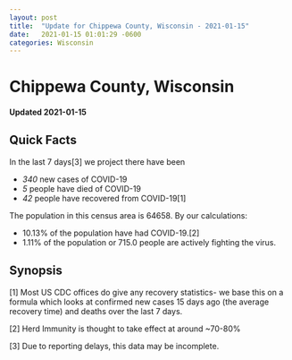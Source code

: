 ```yaml
---
layout: post
title:  "Update for Chippewa County, Wisconsin - 2021-01-15"
date:   2021-01-15 01:01:29 -0600
categories: Wisconsin
---
```


# Chippewa County, Wisconsin
#### Updated 2021-01-15

## Quick Facts

In the last 7 days[3] we project there have been
- *340* new cases of COVID-19
- *5* people have died of COVID-19
- *42* people have recovered from COVID-19[1]

The population in this census area is 64658. By our calculations:
- 10.13% of the population have had COVID-19.[2]
- 1.11% of the population or 715.0 people are actively fighting the virus.

## Synopsis




[1] Most US CDC offices do give any recovery statistics- we base this on a formula which looks at confirmed new cases
15 days ago (the average recovery time) and deaths over the last 7 days.

[2] Herd Immunity is thought to take effect at around ~70-80%

[3] Due to reporting delays, this data may be incomplete.
 
    